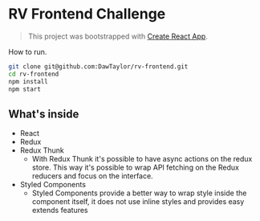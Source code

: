 # RV Frontend Challenge

> This project was bootstrapped with [Create React App](https://github.com/facebookincubator/create-react-app).

How to run.

```bash
git clone git@github.com:DawTaylor/rv-frontend.git
cd rv-frontend
npm install
npm start
```

## What's inside

- React
- Redux
- Redux Thunk
  - With Redux Thunk it's possible to have async actions on the redux store. This way it's possible to wrap API fetching on the Redux reducers and focus on the interface.
- Styled Components
  - Styled Components provide a better way to wrap style inside the component itself, it does not use inline styles and provides easy extends features
